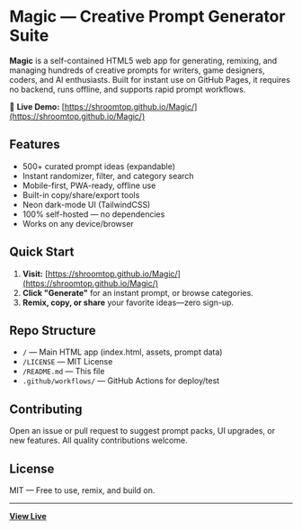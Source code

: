 # Magic — Creative Prompt Generator Suite

**Magic** is a self-contained HTML5 web app for generating, remixing, and managing hundreds of creative prompts for writers, game designers, coders, and AI enthusiasts. Built for instant use on GitHub Pages, it requires no backend, runs offline, and supports rapid prompt workflows.

🔗 **Live Demo:** [https://shroomtop.github.io/Magic/](https://shroomtop.github.io/Magic/)

## Features

- 500+ curated prompt ideas (expandable)
- Instant randomizer, filter, and category search
- Mobile-first, PWA-ready, offline use
- Built-in copy/share/export tools
- Neon dark-mode UI (TailwindCSS)
- 100% self-hosted — no dependencies
- Works on any device/browser

## Quick Start

1. **Visit:** [https://shroomtop.github.io/Magic/](https://shroomtop.github.io/Magic/)
2. **Click "Generate"** for an instant prompt, or browse categories.
3. **Remix, copy, or share** your favorite ideas—zero sign-up.

## Repo Structure

- `/` — Main HTML app (index.html, assets, prompt data)
- `/LICENSE` — MIT License
- `/README.md` — This file
- `.github/workflows/` — GitHub Actions for deploy/test

## Contributing

Open an issue or pull request to suggest prompt packs, UI upgrades, or new features. All quality contributions welcome.

## License

MIT — Free to use, remix, and build on.

---

**[View Live](https://shroomtop.github.io/Magic/)**  
